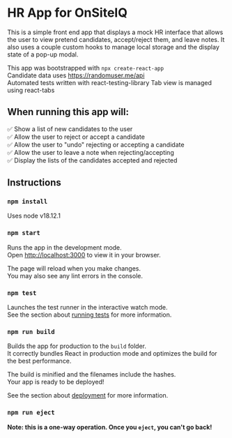 # HR App for OnSiteIQ

This is a simple front end app that displays a mock HR interface that allows the user to view pretend candidates, accept/reject them, and leave notes. It also uses a couple custom hooks to manage local storage and the display state of a pop-up modal. 

This app was bootstrapped with `npx create-react-app` \
Candidate data uses https://randomuser.me/api \
Automated tests written with react-testing-library 
Tab view is managed using react-tabs

## When running this app will:

✅ Show a list of new candidates to the user \
✅ Allow the user to reject or accept a candidate \
✅ Allow the user to "undo" rejecting or accepting a candidate \
✅ Allow the user to leave a note when rejecting/accepting \
✅ Display the lists of the candidates accepted and rejected 


## Instructions

### `npm install`
Uses node v18.12.1

### `npm start`

Runs the app in the development mode.\
Open [http://localhost:3000](http://localhost:3000) to view it in your browser.

The page will reload when you make changes.\
You may also see any lint errors in the console.

### `npm test`

Launches the test runner in the interactive watch mode.\
See the section about [running tests](https://facebook.github.io/create-react-app/docs/running-tests) for more information.

### `npm run build`

Builds the app for production to the `build` folder.\
It correctly bundles React in production mode and optimizes the build for the best performance.

The build is minified and the filenames include the hashes.\
Your app is ready to be deployed!

See the section about [deployment](https://facebook.github.io/create-react-app/docs/deployment) for more information.


### `npm run eject`

**Note: this is a one-way operation. Once you `eject`, you can't go back!**